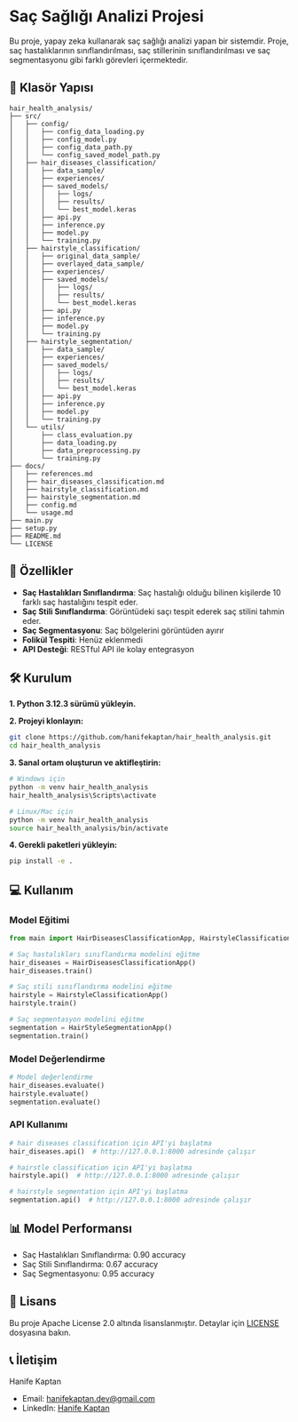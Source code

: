 # Saç Sağlığı Analizi Projesi

Bu proje, yapay zeka kullanarak saç sağlığı analizi yapan bir sistemdir. Proje, saç hastalıklarının sınıflandırılması, saç stillerinin sınıflandırılması ve saç segmentasyonu gibi farklı görevleri içermektedir.

## 📁 Klasör Yapısı

```
hair_health_analysis/
├── src/
│   ├── config/
│   │   ├── config_data_loading.py
│   │   ├── config_model.py
│   │   ├── config_data_path.py
│   │   └── config_saved_model_path.py
│   ├── hair_diseases_classification/
│   │   ├── data_sample/
│   │   ├── experiences/
│   │   ├── saved_models/
│   │   │   ├── logs/
│   │   │   ├── results/
│   │   │   └── best_model.keras
│   │   ├── api.py
│   │   ├── inference.py
│   │   ├── model.py
│   │   └── training.py
│   ├── hairstyle_classification/
│   │   ├── original_data_sample/
│   │   ├── overlayed_data_sample/
│   │   ├── experiences/
│   │   ├── saved_models/
│   │   │   ├── logs/
│   │   │   ├── results/
│   │   │   └── best_model.keras
│   │   ├── api.py
│   │   ├── inference.py
│   │   ├── model.py
│   │   └── training.py
│   ├── hairstyle_segmentation/
│   │   ├── data_sample/
│   │   ├── experiences/
│   │   ├── saved_models/
│   │   │   ├── logs/
│   │   │   ├── results/
│   │   │   └── best_model.keras
│   │   ├── api.py
│   │   ├── inference.py
│   │   ├── model.py
│   │   └── training.py
│   └── utils/
│       ├── class_evaluation.py
│       ├── data_loading.py
│       ├── data_preprocessing.py
│       └── training.py
├── docs/
│   ├── references.md
│   ├── hair_diseases_classification.md
│   ├── hairstyle_classification.md
│   ├── hairstyle_segmentation.md
│   ├── config.md
│   └── usage.md
├── main.py
├── setup.py
├── README.md
└── LICENSE
```

## 🚀 Özellikler

- **Saç Hastalıkları Sınıflandırma**: Saç hastalığı olduğu bilinen kişilerde 10 farklı saç hastalığını tespit eder.
- **Saç Stili Sınıflandırma**: Görüntüdeki saçı tespit ederek saç stilini tahmin eder.
- **Saç Segmentasyonu**: Saç bölgelerini görüntüden ayırır
- **Folikül Tespiti**: Henüz eklenmedi
- **API Desteği**: RESTful API ile kolay entegrasyon

## 🛠️ Kurulum

**1. Python 3.12.3 sürümü yükleyin.**

**2. Projeyi klonlayın:**
```bash
git clone https://github.com/hanifekaptan/hair_health_analysis.git
cd hair_health_analysis
```

**3. Sanal ortam oluşturun ve aktifleştirin:**
```bash
# Windows için
python -m venv hair_health_analysis
hair_health_analysis\Scripts\activate

# Linux/Mac için
python -m venv hair_health_analysis
source hair_health_analysis/bin/activate
```

**4. Gerekli paketleri yükleyin:**
```bash
pip install -e .
```


## 💻 Kullanım

### Model Eğitimi

```python
from main import HairDiseasesClassificationApp, HairstyleClassificationApp, HairStyleSegmentationApp

# Saç hastalıkları sınıflandırma modelini eğitme
hair_diseases = HairDiseasesClassificationApp()
hair_diseases.train()

# Saç stili sınıflandırma modelini eğitme
hairstyle = HairstyleClassificationApp()
hairstyle.train()

# Saç segmentasyon modelini eğitme
segmentation = HairStyleSegmentationApp()
segmentation.train()
```

### Model Değerlendirme

```python
# Model değerlendirme
hair_diseases.evaluate()
hairstyle.evaluate()
segmentation.evaluate()
```

### API Kullanımı

```python
# hair diseases classification için API'yi başlatma
hair_diseases.api()  # http://127.0.0.1:8000 adresinde çalışır
```

```python
# hairstle classification için API'yi başlatma
hairstyle.api()  # http://127.0.0.1:8000 adresinde çalışır
```

```python
# hairstyle segmentation için API'yi başlatma
segmentation.api()  # http://127.0.0.1:8000 adresinde çalışır
```
## 📊 Model Performansı

- Saç Hastalıkları Sınıflandırma: 0.90 accuracy
- Saç Stili Sınıflandırma: 0.67 accuracy
- Saç Segmentasyonu: 0.95 accuracy


## 📝 Lisans

Bu proje Apache License 2.0 altında lisanslanmıştır. Detaylar için [LICENSE](LICENSE) dosyasına bakın.


## 📞 İletişim

Hanife Kaptan
- Email: [hanifekaptan.dev@gmail.com](mailto:hanifekaptan.dev@gmail.com)
- LinkedIn: [Hanife Kaptan](https://www.linkedin.com/in/hanife-kaptan/)

